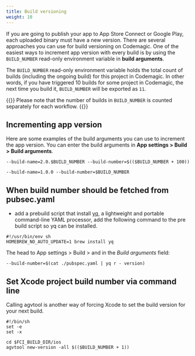```yaml
---
title: Build versioning
weight: 10
---
```


If you are going to publish your app to App Store Connect or Google Play, each uploaded binary must have a new version. There are several approaches you can use for build versioning on Codemagic. One of the easiest ways to increment app version with every build is by using the `BUILD_NUMBER` read-only environment variable in **build arguments**.

The `BUILD_NUMBER` read-only environment variable holds the total count of builds (including the ongoing build) for this project in Codemagic. In other words, if you have triggered 10 builds for some project in Codemagic, the next time you build it, `BUILD_NUMBER` will be exported as `11`.

{{<notebox>}} Please note that the number of builds in `BUILD_NUMBER` is counted separately for each workflow. {{</notebox>}}

## Incrementing app version

Here are some examples of the build arguments you can use to increment the app version. You can enter the build arguments in **App settings > Build > Build arguments**.

`--build-name=2.0.$BUILD_NUMBER --build-number=$(($BUILD_NUMBER + 100))`

`--build-name=1.0.0 --build-number=$BUILD_NUMBER`


## When build number should be fetched from pubsec.yaml

- add a prebuild script that install [yq](https://github.com/mikefarah/yq), a lightweight and portable command-line YAML processor, add the
following command to the pre build script so yq can be installed. 

```
#!/usr/bin/env sh
HOMEBREW_NO_AUTO_UPDATE=1 brew install yq
```

The head to App settings > Build > and in the *Build arguments* field:

`--build-number=$(cat ./pubspec.yaml | yq r - version)`  


## Set Xcode project build number via command line

Calling agvtool is another way of forcing Xcode to set the 
build version for your next build. 

```
#!/bin/sh
set -e
set -x

cd $FCI_BUILD_DIR/ios
agvtool new-version -all $(($BUILD_NUMBER + 1))
```



